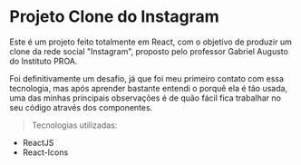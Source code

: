 # Projeto Clone do Instagram

Este é um projeto feito totalmente em React, com o objetivo de produzir um clone da rede social "Instagram", proposto pelo professor Gabriel Augusto do Instituto PROA.

Foi definitivamente um desafio, já que foi meu primeiro contato com essa tecnologia, mas após aprender bastante entendi o porquê ela é tão usada, uma das minhas principais observações é de quão fácil fica trabalhar no seu código através dos componentes.

> Tecnologias utilizadas:
- ReactJS
- React-Icons
